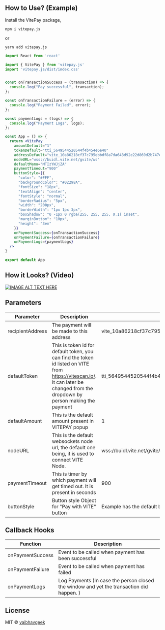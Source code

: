 

## How to Use? (Example)
Install the VitePay package, 

`npm i vitepay.js`

or 

`yarn add vitepay.js`


```jsx
import React from 'react'

import { VitePay } from 'vitepay.js'
import 'vitepay.js/dist/index.css'


const onTransactionSuccess = (transaction) => {
  console.log("Pay successful", transaction);
};

const onTransactionFailure = (error) => {
  console.log("Payment Failed", error);
};

const paymentLogs = (logs) => {
  console.log("Payment Logs", logs);
};

const App = () => {
  return <VitePay
    amountDefault="1"
    tokenDefault="tti_5649544520544f4b454e6e40"
    addressDefault="vite_10a86218cf37c795ebbdf8a7da643d92e22d860d2b747e049e"
    nodeURL="wss://buidl.vite.net/gvite/ws"
    defaultMemo="MTIzYWJjZA"
    paymentTimeout="900"
    buttonStyle={{
      "color": "#FFF",
      "backgroundColor": "#02298A",
      "fontSize": "18px",
      "textAlign": "center",
      "fontStyle": "normal",
      "borderRadius": "5px",
      "width": "200px",
      "borderWidth": "1px 1px 3px",
      "boxShadow": "0 -1px 0 rgba(255, 255, 255, 0.1) inset",
      "marginBottom": "10px",
      "height": "3em"
    }}
    onPaymentSuccess={onTransactionSuccess}
    onPaymentFailure={onTransactionFailure}
    onPaymentLogs={paymentLogs}
  />
}

export default App


```

## How it Looks? (Video)
[![IMAGE ALT TEXT HERE](https://img.youtube.com/vi/5tqTfJ1T6oE/0.jpg)](https://www.youtube.com/watch?v=DCgagBe2bKM)


## Parameters
| Parameter | Description | Default Value 
| -------- | ----------- | --------------
| recipientAddress | The payment will be made to this address |  vite_10a86218cf37c795ebbdf8a7da643d92e22d860d2b747e049e 
| defaultToken | This is token id for default token, you can find the token id listed on VITE from https://vitescan.io/. It can later be changed from the dropdown by person making the payment  | tti_5649544520544f4b454e6e40 
| defaultAmount | This is the default amount present in VITEPAY popup | 1 
| nodeURL | This is the default websockets node url, the default one being, it is used to connect VITE Node. | wss://buidl.vite.net/gvite/ws
| paymentTimeout | This is timer by which payment will get timed out. It is present in seconds | 900 
| buttonStyle | Button style Object for "Pay with VITE" button | Example has the default button Class 

## Callback Hooks 
| Function | Description 
| --------  | ----------- 
| onPaymentSuccess | Event to be called when payment has been successful
| onPaymentFailure | Event to be called when payment has failed
| onPaymentLogs | Log Payments (In case the person closed the window and yet the transaction did happen. )



## License

MIT © [vaibhavgeek](https://github.com/vaibhavgeek)
